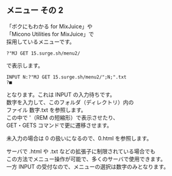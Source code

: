 ## メニュー その 2

「ボクにもわかる for MixJuice」や\
「Micono Utilities for MixJuice」で\
採用しているメニューです。

```
?"MJ GET 15.surge.sh/menu2/
```

で表示します。

```
INPUT N:?"MJ GET 15.surge.sh/menu2/";N;".txt
?■
```

となります。これは INPUT の入力待ちです。\
数字を入力して、このフォルダ（ディレクトリ）内の\
ファイル 数字.txt を参照します。\
この中で '（REM の短縮形）で表示させたり、\
GET・GETS コマンドで更に遷移させます。

未入力の場合は 0 の扱いになるので、0.html を参照します。

サーバで .html や .txt などの拡張子に制限されている場合でも\
この方法でメニュー操作が可能で、多くのサーバで使用できます。\
一方 INPUT の受付なので、メニューの選択は数字のみとなります。
